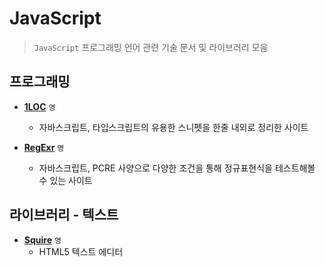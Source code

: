 # JavaScript

> `JavaScript` 프로그래밍 언어 관련 기술 문서 및 라이브러리 모음

## 프로그래밍

- **[1LOC](https://1loc.dev)** `영`

  - 자바스크립트, 타입스크립트의 유용한 스니펫을 한줄 내외로 정리한 사이트

- **[RegExr](https://regexr.com)** `영`
  - 자바스크립트, PCRE 사양으로 다양한 조건을 통해 정규표현식을 테스트해볼 수 있는 사이트

## 라이브러리 - 텍스트

- **[Squire](https://github.com/neilj/Squire)** `영`
  - HTML5 텍스트 에디터
